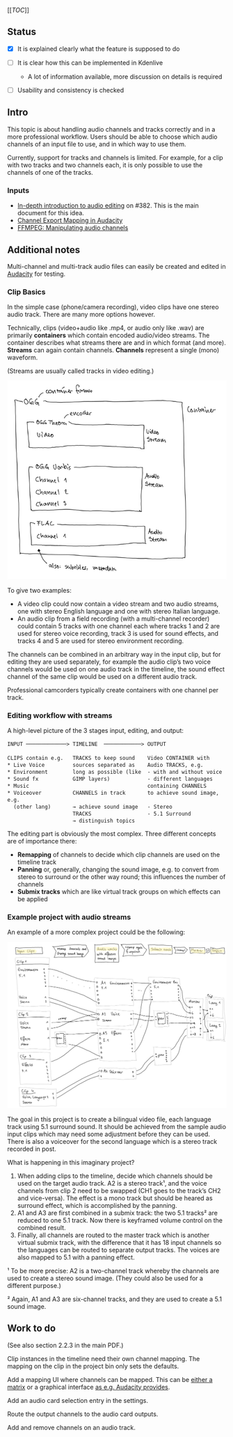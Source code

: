 [[_TOC_]]


## Status

* [x] It is explained clearly what the feature is supposed to do
* [ ] It is clear how this can be implemented in Kdenlive
  * A lot of information available, more discussion on details is required
* [ ] Usability and consistency is checked


## Intro

This topic is about handling audio channels and tracks correctly and in a more professional workflow. Users should be able to choose which audio channels of an input file to use, and in which way to use them.

Currently, support for tracks and channels is limited. For example, for a clip with two tracks and two channels each, it is only possible to use the channels of one of the tracks.

### Inputs

* [In-depth introduction to audio editing](https://invent.kde.org/kde/kdenlive/uploads/fec036664d3c462ffaa6d664512551c1/Audio_guide_updated_Mar_06_2020_ver01.pdf) on #382. This is the main document for this idea.
* [Channel Export Mapping in Audacity][adc-amo]
* [FFMPEG: Manipulating audio channels](https://trac.ffmpeg.org/wiki/AudioChannelManipulation)


## Additional notes

Multi-channel and multi-track audio files can easily be created and edited in [Audacity](https://www.audacityteam.org/) for testing.

### Clip Basics

In the simple case (phone/camera recording), video clips have one stereo audio track. There are many more options however.

Technically, clips (video+audio like .mp4, or audio only like .wav) are primarily **containers** which contain encoded audio/video streams. The container describes what streams there are and in which format (and more). **Streams** can again contain channels. **Channels** represent a single (mono) waveform.

(Streams are usually called tracks in video editing.)

![image](uploads/79a760ee671fa9061b110d254996315a/image.png)

To give two examples:

* A video clip could now contain a video stream and two audio streams, one with stereo English language and one with stereo Italian language.
* An audio clip from a field recording (with a multi-channel recorder) could contain 5 tracks with one channel each where tracks 1 and 2 are used for stereo voice recording, track 3 is used for sound effects, and tracks 4 and 5 are used for stereo environment recording. 

The channels can be combined in an arbitrary way in the input clip, but for editing they are used separately, for example the audio clip’s two voice channels would be used on one audio track in the timeline, the sound effect channel of the same clip would be used on a different audio track.

Professional camcorders typically create containers with one channel per track.

### Editing workflow with streams

A high-level picture of the 3 stages input, editing, and output:

```
INPUT ─────────────> TIMELINE  ────────────> OUTPUT

CLIPS contain e.g.   TRACKS to keep sound    Video CONTAINER with
* Live Voice         sources separated as    Audio TRACKS, e.g.
* Environment        long as possible (like  - with and without voice
* Sound fx           GIMP layers)            - different languages
* Music                                      containing CHANNELS
* Voiceover          CHANNELS in track       to achieve sound image, e.g.
  (other lang)       → achieve sound image   - Stereo
                     TRACKS                  - 5.1 Surround
                     → distinguish topics    
```

The editing part is obviously the most complex. Three different concepts are of importance there:

* **Remapping** of channels to decide which clip channels are used on the timeline track
* **Panning** or, generally, changing the sound image, e.g. to convert from stereo to surround or the other way round; this influences the number of channels
* **Submix tracks** which are like virtual track groups on which effects can be applied


### Example project with audio streams

An example of a more complex project could be the following:

![image](uploads/2aede732c2073e145c9dcc3696ca868c/image.png)

The goal in this project is to create a bilingual video file, each language track using 5.1 surround sound. It should be achieved from the sample audio input clips which may need some adjustment before they can be used. There is also a voiceover for the second language which is a stereo track recorded in post.

What is happening in this imaginary project?

1. When adding clips to the timeline, decide which channels should be used on the target audio track. A2 is a stereo track¹, and the voice channels from clip 2 need to be swapped (CH1 goes to the track’s CH2 and vice-versa). The effect is a mono track but should be heared as surround effect, which is accomplished by the panning.
2. A1 and A3 are first combined in a submix track: the two 5.1 tracks² are reduced to one 5.1 track. Now there is keyframed volume control on the combined result.
3. Finally, all channels are routed to the master track which is another virtual submix track, with the difference that it has 18 input channels so the languages can be routed to separate output tracks. The voices are also mapped to 5.1 with a panning effect.

¹ To be more precise: A2 is a two-channel track whereby the channels are used to create a stereo sound image. (They could also be used for a different purpose.)

² Again, A1 and A3 are six-channel tracks, and they are used to create a 5.1 sound image.


## Work to do

(See also section 2.2.3 in the main PDF.)

Clip instances in the timeline need their own channel mapping. The mapping on the clip in the project bin only sets the defaults.

Add a mapping UI where channels can be mapped. This can be [either a matrix](https://invent.kde.org/kde/kdenlive/-/issues/382#note_23135) or a graphical interface [as e.g. Audacity provides][adc-amo].

Add an audio card selection entry in the settings.

Route the output channels to the audio card outputs.

Add and remove channels on an audio track.

[adc-amo]: https://manual.audacityteam.org/man/advanced_mixing_options.html